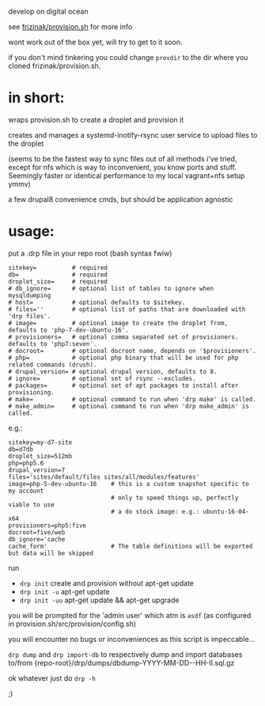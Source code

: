 develop on digital ocean

see [frizinak/provision.sh](https://github.com/frizinak/provision.sh) for more info

wont work out of the box yet, will try to get to it soon.

if you don't mind tinkering you could change `provdir` to the dir where you
cloned frizinak/provision.sh.

# in short:

wraps provision.sh to create a droplet and provision it

creates and manages a systemd-inotify-rsync user service to upload files to the droplet

(seems to be the fastest way to sync files out of all methods i've tried, except for nfs which is way to inconvenient, you know ports and stuff. Seemingly faster or identical performance to my local vagrant+nfs setup ymmv)

a few drupal8 convenience cmds, but should be application agnostic

# usage:

put a .drp file in your repo root (bash syntax fwiw)

```
sitekey=          # required
db=               # required
droplet_size=     # required
# db_ignore=      # optional list of tables to ignore when mysqldumping
# host=           # optional defaults to $sitekey.
# files=''        # optional list of paths that are downloaded with 'drp files'.
# image=          # optional image to create the droplet from, defaults to 'php-7-dev-ubuntu-16'.
# provisioners=   # optional comma separated set of provisioners. defaults to 'php7:seven'.
# docroot=        # optional docroot name, depends on '$provisioners'.
# php=            # optional php binary that will be used for php related commands (drush).
# drupal_version= # optional drupal version, defaults to 8.
# ignore=         # optional set of rsync --excludes.
# packages=       # optional set of apt packages to install after provisioning.
# make=           # optional command to run when 'drp make' is called.
# make_admin=     # optional command to run when 'drp make_admin' is called.
```

e.g.:

```
sitekey=my-d7-site
db=d7db
droplet_size=512mb
php=php5.6
drupal_version=7
files='sites/default/files sites/all/modules/features'
image=php-5-dev-ubuntu-16    # this is a custom snapshot specific to my account
                             # only to speed things up, perfectly viable to use
                             # a do stock image: e.g.: ubuntu-16-04-x64
provisioners=php5:five
docroot=five/web
db_ignore='cache
cache_form'                  # The table definitions will be exported but data will be skipped
```

run

- `drp init` create and provision without apt-get update
- `drp init -u` apt-get update
- `drp init -uu` apt-get update && apt-get upgrade

you will be prompted for the 'admin user' which atm is `asdf` (as configured in provision.sh/src/provision/config.sh)

you will encounter no bugs or inconveniences as this script is impeccable...

`drp dump` and `drp import-db` to respectively dump and import databases to/from {repo-root}/drp/dumps/dbdump-YYYY-MM-DD--HH-II.sql.gz

ok whatever just do `drp -h`

;)
